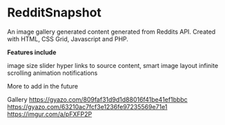 # RedditSnapshot
An image gallery generated content generated from Reddits API. Created with HTML, CSS Grid, Javascript and PHP. 

**Features include**

image size slider
hyper links to source content,
smart image layout 
infinite scrolling
animation notifications

More to add in the future

Gallery
https://gyazo.com/809faf31d9d1d88016f41be41ef1bbbc
https://gyazo.com/63210ac7fcf3e1236fe97235569e71e1
https://imgur.com/a/pFXFP2P


